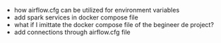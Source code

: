 - how airflow.cfg can be utilized for environment variables
- add spark services in docker compose file
- what if I imittate the docker compose file of the begineer de project?
- add connections through airflow.cfg file

